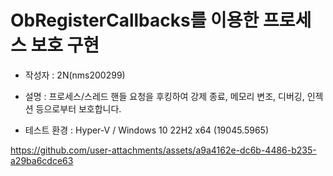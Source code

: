 # ObRegisterCallbacks를 이용한 프로세스 보호 구현

* 작성자 : 2N(nms200299)

* 설명 : 프로세스/스레드 핸들 요청을 후킹하여 강제 종료, 메모리 변조, 디버깅, 인젝션 등으로부터 보호합니다.

* 테스트 환경 : Hyper-V / Windows 10 22H2 x64 (19045.5965)

https://github.com/user-attachments/assets/a9a4162e-dc6b-4486-b235-a29ba6cdce63
